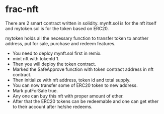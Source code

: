 # frac-nft

There are 2 smart contract written in solidity. mynft.sol is for the nft itself and mytoken.sol is for the token based on ERC20.

mytoken holds all the necessary function to transfer token to another address, put for sale, purchase and redeem features.

* You need to deploy mynft.sol first in remix.
* mint nft with tokenId 1.
* Then you will deploy the token contract.
* Marked the SafeApprove function with token contract address in nft contract.
* Then initialize with nft address, token id and total supply.
* You can now transfer some of ERC20 token to new address.
* Mark putForSale true.
* Any one can buy this nft with proper amount of ether.
* After that the ERC20 tokens can be redeemable and one can get ether to their account after he/she redeems.
